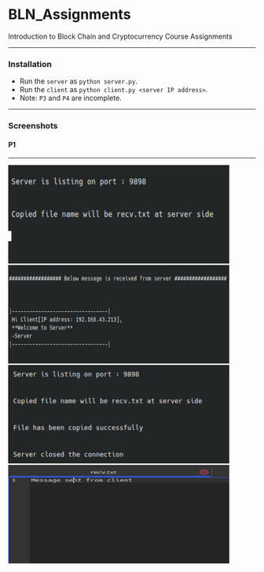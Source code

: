 # BLN_Assignments
Introduction to Block Chain and Cryptocurrency Course Assignments
___

### Installation
- Run the `server` as `python server.py`.
- Run the `client` as `python client.py <server IP address>`.
- Note: `P3` and `P4` are incomplete.
___

### Screenshots

#### P1
___

   <img src="https://github.com/huzaifaa926/BLN_Assignments/blob/master/assets/A4P1SS1.png" width="450" height="200">
   <img src="https://github.com/huzaifaa926/BLN_Assignments/blob/master/assets/A4P1SS3.png" width="450" height="200">
   <img src="https://github.com/huzaifaa926/BLN_Assignments/blob/master/assets/A4P1SS2.png" width="450" height="200">
   <img src="https://github.com/huzaifaa926/BLN_Assignments/blob/master/assets/A4P1SS4.png" width="450" height="200">
   
